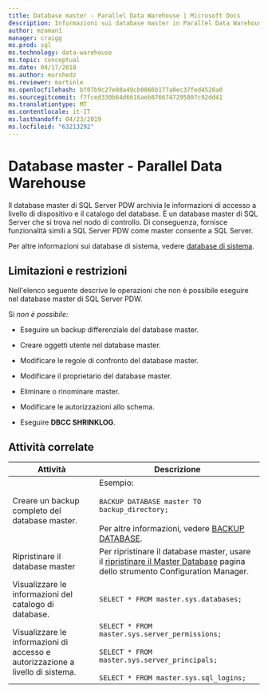 ```yaml
---
title: Database master - Parallel Data Warehouse | Microsoft Docs
description: Informazioni sui database master in Parallel Data Warehouse.
author: mzaman1
manager: craigg
ms.prod: sql
ms.technology: data-warehouse
ms.topic: conceptual
ms.date: 04/17/2018
ms.author: murshedz
ms.reviewer: martinle
ms.openlocfilehash: bf07b9c27e08a49cb0866b177a0ec37fed4528a0
ms.sourcegitcommit: f7fced330b64d6616aeb8766747295807c92dd41
ms.translationtype: MT
ms.contentlocale: it-IT
ms.lasthandoff: 04/23/2019
ms.locfileid: "63213292"
---
```

# <a name="master-database---parallel-data-warehouse"></a>Database master - Parallel Data Warehouse
Il database master di SQL Server PDW archivia le informazioni di accesso a livello di dispositivo e il catalogo del database. È un database master di SQL Server che si trova nel nodo di controllo. Di conseguenza, fornisce funzionalità simili a SQL Server PDW come master consente a SQL Server.  
  
Per altre informazioni sui database di sistema, vedere [database di sistema](system-databases.md).  
  
## <a name="limitations-and-restrictions"></a>Limitazioni e restrizioni  
Nell'elenco seguente descrive le operazioni che non è possibile eseguire nel database master di SQL Server PDW.  
  
Si *non è possibile:*  
  
-   Eseguire un backup differenziale del database master.  
  
-   Creare oggetti utente nel database master.  
  
-   Modificare le regole di confronto del database master.  
  
-   Modificare il proprietario del database master.  
  
-   Eliminare o rinominare master.  
  
-   Modificare le autorizzazioni allo schema.  
  
-   Eseguire **DBCC SHRINKLOG**.  
  
## <a name="related-tasks"></a>Attività correlate  
  
|Attività|Descrizione|  
|--------|---------------|  
|Creare un backup completo del database master.|Esempio:<br /><br />`BACKUP DATABASE master TO backup_directory;`<br /><br />Per altre informazioni, vedere [BACKUP DATABASE](../t-sql/statements/backup-database-parallel-data-warehouse.md).|  
|Ripristinare il database master|Per ripristinare il database master, usare il [ripristinare il Master Database](restore-the-master-database.md) pagina dello strumento Configuration Manager.|  
|Visualizzare le informazioni del catalogo di database.|`SELECT * FROM master.sys.databases;`|  
|Visualizzare le informazioni di accesso e autorizzazione a livello di sistema.|`SELECT * FROM master.sys.server_permissions;`<br /><br />`SELECT * FROM master.sys.server_principals;`<br /><br />`SELECT * FROM master.sys.sql_logins;`|  
  
<!-- MISSING LINKS 
## See Also  
[Common Metadata Query Examples &#40;SQL Server PDW&#41;](../sqlpdw/common-metadata-query-examples-sql-server-pdw.md)  
-->
  
